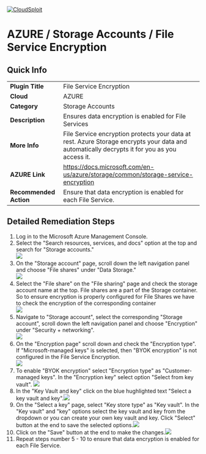 [![CloudSploit](https://cloudsploit.com/img/logo-new-big-text-100.png "CloudSploit")](https://cloudsploit.com)

# AZURE / Storage Accounts / File Service Encryption

## Quick Info

| | |
|-|-|
| **Plugin Title** | File Service Encryption |
| **Cloud** | AZURE |
| **Category** | Storage Accounts |
| **Description** | Ensures data encryption is enabled for File Services |
| **More Info** | File Service encryption protects your data at rest. Azure Storage encrypts your data and automatically decrypts it for you as you access it. |
| **AZURE Link** | https://docs.microsoft.com/en-us/azure/storage/common/storage-service-encryption |
| **Recommended Action** | Ensure that data encryption is enabled for each File Service. |

## Detailed Remediation Steps

1. Log in to the Microsoft Azure Management Console.
2. Select the "Search resources, services, and docs" option at the top and search for "Storage accounts."</br> <img src="/resources/azure/storageaccounts/file-service-encryption/step2.png"/>
3. On the "Storage account" page, scroll down the left navigation panel and choose "File shares" under "Data Storage." </br> <img src="/resources/azure/storageaccounts/file-service-encryption/step3.png"/>
4. Select the "File share" on the "File sharing" page and check the storage account name at the top. File shares are a part of the Storage container. So to ensure encryption is properly configured for File Shares we have to check the encryption of the corresponding container </br> <img src="/resources/azure/storageaccounts/file-service-encryption/step4.png"/>
5. Navigate to "Storage account", select the corresponding "Storage account", scroll down the left navigation panel and choose "Encryption" under "Security + networking".</br> <img src="/resources/azure/storageaccounts/file-service-encryption/step5.png"/>
6. On the "Encryption page" scroll down and check the "Encryption type". If "Microsoft-managed keys" is selected, then "BYOK encryption" is not configured in the File Service Encryption.</br> <img src="/resources/azure/storageaccounts/file-service-encryption/step6.png"/>
7. To enable "BYOK encryption" select "Encryption type" as "Customer-managed keys". In the "Encryption key" select option "Select from key vault". <img src="/resources/azure/storageaccounts/file-service-encryption/step7.png"/></br>
8. In the "Key Vault and key" click on the blue hughlighted text "Select a key vault and key".<img src="/resources/azure/storageaccounts/file-service-encryption/step8.png"/></br>
9. On the "Select a key" page, select "Key store type" as "Key vault". In the "Key vault" and "key" options select the key vault and key from the dropdown or you can create your own key vault and key. Click "Select" button at the end to save the selected options.<img src="/resources/azure/storageaccounts/file-service-encryption/step9.png"/></br>
10. Click on the "Save" button at the end to make the changes.<img src="/resources/azure/storageaccounts/file-service-encryption/step10.png"/></br>
11. Repeat steps number 5 - 10 to ensure that data encryption is enabled for each File Service.</br>

